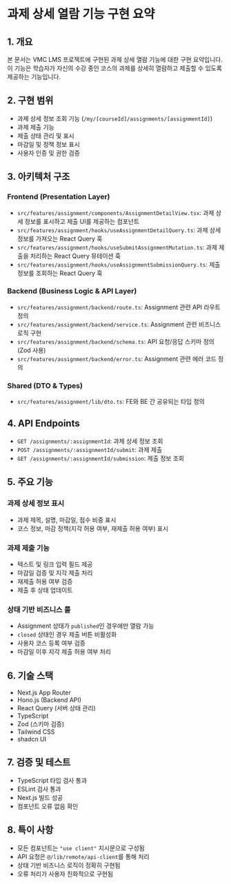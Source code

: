 # 과제 상세 열람 기능 구현 요약

## 1. 개요

본 문서는 VMC LMS 프로젝트에 구현된 과제 상세 열람 기능에 대한 구현 요약입니다. 이 기능은 학습자가 자신의 수강 중인 코스의 과제를 상세히 열람하고 제출할 수 있도록 제공하는 기능입니다.

## 2. 구현 범위

- 과제 상세 정보 조회 기능 (`/my/[courseId]/assignments/[assignmentId]`)
- 과제 제출 기능
- 제출 상태 관리 및 표시
- 마감일 및 정책 정보 표시
- 사용자 인증 및 권한 검증

## 3. 아키텍처 구조

### Frontend (Presentation Layer)
- `src/features/assignment/components/AssignmentDetailView.tsx`: 과제 상세 정보를 표시하고 제출 UI를 제공하는 컴포넌트
- `src/features/assignment/hooks/useAssignmentDetailQuery.ts`: 과제 상세 정보를 가져오는 React Query 훅
- `src/features/assignment/hooks/useSubmitAssignmentMutation.ts`: 과제 제출을 처리하는 React Query 뮤테이션 훅
- `src/features/assignment/hooks/useAssignmentSubmissionQuery.ts`: 제출 정보를 조회하는 React Query 훅

### Backend (Business Logic & API Layer)
- `src/features/assignment/backend/route.ts`: Assignment 관련 API 라우트 정의
- `src/features/assignment/backend/service.ts`: Assignment 관련 비즈니스 로직 구현
- `src/features/assignment/backend/schema.ts`: API 요청/응답 스키마 정의 (Zod 사용)
- `src/features/assignment/backend/error.ts`: Assignment 관련 에러 코드 정의

### Shared (DTO & Types)
- `src/features/assignment/lib/dto.ts`: FE와 BE 간 공유되는 타입 정의

## 4. API Endpoints

- `GET /assignments/:assignmentId`: 과제 상세 정보 조회
- `POST /assignments/:assignmentId/submit`: 과제 제출
- `GET /assignments/:assignmentId/submission`: 제출 정보 조회

## 5. 주요 기능

### 과제 상세 정보 표시
- 과제 제목, 설명, 마감일, 점수 비중 표시
- 코스 정보, 마감 정책(지각 허용 여부, 재제출 허용 여부) 표시

### 과제 제출 기능
- 텍스트 및 링크 입력 필드 제공
- 마감일 검증 및 지각 제출 처리
- 재제출 허용 여부 검증
- 제출 후 상태 업데이트

### 상태 기반 비즈니스 룰
- Assignment 상태가 `published`인 경우에만 열람 가능
- `closed` 상태인 경우 제출 버튼 비활성화
- 사용자 코스 등록 여부 검증
- 마감일 이후 지각 제출 허용 여부 처리

## 6. 기술 스택

- Next.js App Router
- Hono.js (Backend API)
- React Query (서버 상태 관리)
- TypeScript
- Zod (스키마 검증)
- Tailwind CSS
- shadcn UI

## 7. 검증 및 테스트

- TypeScript 타입 검사 통과
- ESLint 검사 통과
- Next.js 빌드 성공
- 컴포넌트 오류 없음 확인

## 8. 특이 사항

- 모든 컴포넌트는 `"use client"` 지시문으로 구성됨
- API 요청은 `@/lib/remote/api-client`를 통해 처리
- 상태 기반 비즈니스 로직이 정확히 구현됨
- 오류 처리가 사용자 친화적으로 구현됨